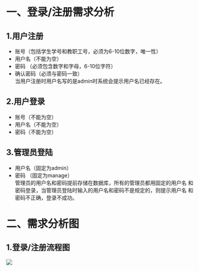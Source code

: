 # 一、登录/注册需求分析

## 1.用户注册       
 - 账号（包括学生学号和教职工号，必须为6-10位数字，唯一性）
 - 用户名（不能为空）
 - 密码 （必须包含数字和字母，6-10位字符）
 - 确认密码（必须与密码一致）
 <br>当用户注册时用户名写的是admin时系统会提示用户名已经存在。<br>  
 
## 2.用户登录
 - 账号（不能为空）
 - 用户名（不能为空）
 - 密码（不能为空）
 
## 3.管理员登陆
 - 用户名（固定为admin）
 - 密码 （固定为manage）
 <br>管理员的用户名和密码提前存储在数据库，所有的管理员都用固定的用户名
              和密码登录，当管理员登陆时输入的用户名和密码不是规定的，则提示用户名
              和密码不正确，登录不成功。<br>
              
# 二、需求分析图 

## 1.登录/注册流程图
![](http://chuantu.biz/t5/125/1499153387x2890171875.png)         

              
              
    

